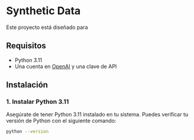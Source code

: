 # Synthetic Data

Este proyecto está diseñado para 

## Requisitos

- Python 3.11
- Una cuenta en [OpenAI](https://openai.com) y una clave de API

## Instalación

### 1. Instalar Python 3.11

Asegúrate de tener Python 3.11 instalado en tu sistema. Puedes verificar tu versión de Python con el siguiente comando:

```bash
python --version


